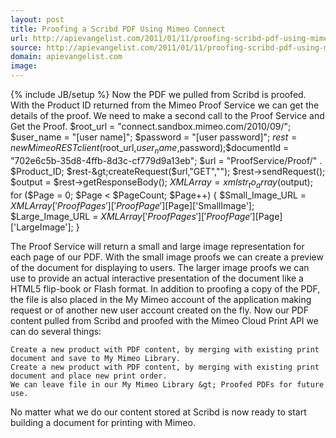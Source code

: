 ```yaml
---
layout: post
title: Proofing a Scribd PDF Using Mimeo Connect
url: http://apievangelist.com/2011/01/11/proofing-scribd-pdf-using-mimeo-connect/
source: http://apievangelist.com/2011/01/11/proofing-scribd-pdf-using-mimeo-connect/
domain: apievangelist.com
image: 
---
```

{% include JB/setup %}
Now the PDF we pulled from Scribd is proofed.   With the Product ID returned from the Mimeo Proof Service we can get the details of the proof.
We need to make a second call to the Proof Service and Get the Proof.
$root_url = "connect.sandbox.mimeo.com/2010/09/";
$user_name = "[user name]";
$password = "[user password]";
$rest = new MimeoRESTclient($root_url,$user_name,$password);$documentId = "702e6c5b-35d8-4ffb-8d3c-cf779d9a13eb";
$url = "ProofService/Proof/" . $Product_ID;
$rest-&gt;createRequest($url,"GET","");
$rest-&gt;sendRequest();
$output = $rest-&gt;getResponseBody();
$XMLArray = xmlstr_to_array($output);
for ($Page = 0; $Page &lt; $PageCount; $Page++)
{
$Small_Image_URL = $XMLArray['ProofPages']['ProofPage'][$Page]['SmallImage'];
$Large_Image_URL = $XMLArray['ProofPages']['ProofPage'][$Page]['LargeImage'];
}


The Proof Service will return a small and large image representation for each page of our PDF. With the small image proofs we can create a preview of the document for displaying to users. The larger image proofs we can use to provide an actual interactive presentation of the document like a HTML5 flip-book or Flash format.
In addition to proofing a copy of the PDF, the file is also placed in the My Mimeo account of the application making request or of another new user account created on the fly.
Now our PDF content pulled from Scribd and proofed with the Mimeo Cloud Print API we can do several things:


	Create a new product with PDF content, by merging with existing print document and save to My Mimeo Library.
	Create a new product with PDF content, by merging with existing print document and place new print order.
	We can leave file in our My Mimeo Library &gt; Proofed PDFs for future use.


No matter what we do our content stored at Scribd is now ready to start building a document for printing with Mimeo.
